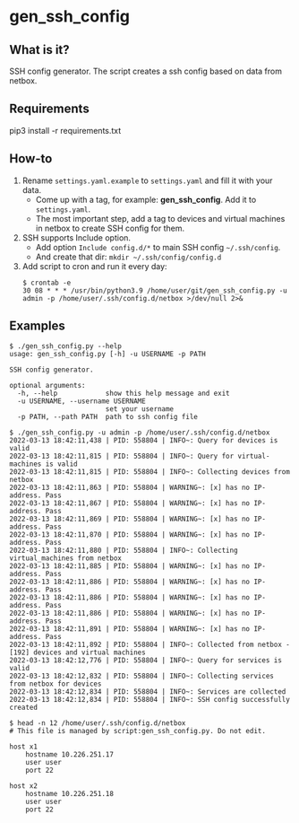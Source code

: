 # gen_ssh_config

## What is it?
SSH config generator.
The script creates a ssh config based on data from netbox.

## Requirements
pip3 install -r requirements.txt

## How-to
1. Rename `settings.yaml.example` to `settings.yaml` and fill it with your data.
    * Come up with a tag, for example: **gen_ssh_config**. Add it to `settings.yaml`.
    * The most important step, add a tag to devices and virtual machines in netbox to create SSH config for them.
3. SSH supports Include option.
    * Add option `Include config.d/*` to main SSH config `~/.ssh/config`.
    * And create that dir: `mkdir ~/.ssh/config/config.d`
4. Add script to cron and run it every day:
    ```
    $ crontab -e
    30 08 * * * /usr/bin/python3.9 /home/user/git/gen_ssh_config.py -u admin -p /home/user/.ssh/config.d/netbox >/dev/null 2>&
    ```

## Examples
```
$ ./gen_ssh_config.py --help
usage: gen_ssh_config.py [-h] -u USERNAME -p PATH

SSH config generator.

optional arguments:
  -h, --help            show this help message and exit
  -u USERNAME, --username USERNAME
                        set your username
  -p PATH, --path PATH  path to ssh config file
```

```
$ ./gen_ssh_config.py -u admin -p /home/user/.ssh/config.d/netbox
2022-03-13 18:42:11,438 | PID: 558804 | INFO~: Query for devices is valid
2022-03-13 18:42:11,815 | PID: 558804 | INFO~: Query for virtual-machines is valid
2022-03-13 18:42:11,815 | PID: 558804 | INFO~: Collecting devices from netbox
2022-03-13 18:42:11,863 | PID: 558804 | WARNING~: [x] has no IP-address. Pass
2022-03-13 18:42:11,867 | PID: 558804 | WARNING~: [x] has no IP-address. Pass
2022-03-13 18:42:11,869 | PID: 558804 | WARNING~: [x] has no IP-address. Pass
2022-03-13 18:42:11,870 | PID: 558804 | WARNING~: [x] has no IP-address. Pass
2022-03-13 18:42:11,880 | PID: 558804 | INFO~: Collecting virtual_machines from netbox
2022-03-13 18:42:11,885 | PID: 558804 | WARNING~: [x] has no IP-address. Pass
2022-03-13 18:42:11,886 | PID: 558804 | WARNING~: [x] has no IP-address. Pass
2022-03-13 18:42:11,886 | PID: 558804 | WARNING~: [x] has no IP-address. Pass
2022-03-13 18:42:11,886 | PID: 558804 | WARNING~: [x] has no IP-address. Pass
2022-03-13 18:42:11,891 | PID: 558804 | WARNING~: [x] has no IP-address. Pass
2022-03-13 18:42:11,892 | PID: 558804 | INFO~: Collected from netbox - [192] devices and virtual machines
2022-03-13 18:42:12,776 | PID: 558804 | INFO~: Query for services is valid
2022-03-13 18:42:12,832 | PID: 558804 | INFO~: Collecting services from netbox for devices
2022-03-13 18:42:12,834 | PID: 558804 | INFO~: Services are collected
2022-03-13 18:42:12,834 | PID: 558804 | INFO~: SSH config successfully created
```

```
$ head -n 12 /home/user/.ssh/config.d/netbox
# This file is managed by script:gen_ssh_config.py. Do not edit.

host x1
    hostname 10.226.251.17
    user user
    port 22

host x2
    hostname 10.226.251.18
    user user
    port 22

```
